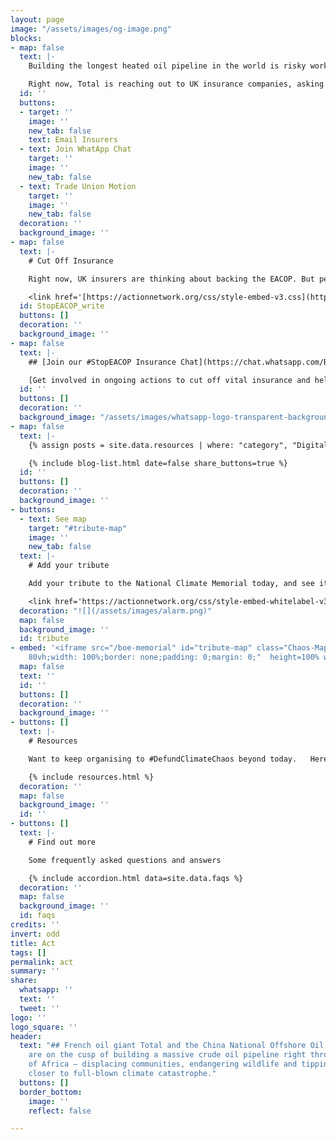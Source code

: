 ```yaml
---
layout: page
image: "/assets/images/og-image.png"
blocks:
- map: false
  text: |-
    Building the longest heated oil pipeline in the world is risky work, and Total can’t do it alone. They are seeking insurance from some of the world’s largest multinational commercial insurance companies to get this project off the ground.

    Right now, Total is reaching out to UK insurance companies, asking them to support this deadly project. **Take Action today to help #StopEACOP**
  id: ''
  buttons:
  - target: ''
    image: ''
    new_tab: false
    text: Email Insurers
  - text: Join WhatApp Chat
    target: ''
    image: ''
    new_tab: false
  - text: Trade Union Motion
    target: ''
    image: ''
    new_tab: false
  decoration: ''
  background_image: ''
- map: false
  text: |-
    # Cut Off Insurance

    Right now, UK insurers are thinking about backing the EACOP. But people across the world are demanding they rule it out.

    <link href='[https://actionnetwork.org/css/style-embed-v3.css](https://actionnetwork.org/css/style-embed-v3.css "https://actionnetwork.org/css/style-embed-v3.css")' rel='stylesheet' type='text/css' /><script src='[https://actionnetwork.org/widgets/v4/letter/tell-insurance-ceos-its-time-to-drop-the-toxic-east-africa-crude-pipeline?format=js&source=widget](https://actionnetwork.org/widgets/v4/letter/tell-insurance-ceos-its-time-to-drop-the-toxic-east-africa-crude-pipeline?format=js&source=widget "https://actionnetwork.org/widgets/v4/letter/tell-insurance-ceos-its-time-to-drop-the-toxic-east-africa-crude-pipeline?format=js&source=widget")'></script><div id='can-letter-area-tell-insurance-ceos-its-time-to-drop-the-toxic-east-africa-crude-pipeline' style='width: 100%'><!-- this div is the target for our HTML insertion --></div>
  id: StopEACOP_write
  buttons: []
  decoration: ''
  background_image: ''
- map: false
  text: |-
    ## [Join our #StopEACOP Insurance Chat](https://chat.whatsapp.com/BDmbTdiobPeHdzFpJFA7Sz)

    [Get involved in ongoing actions to cut off vital insurance and help #StopEACOP.](https://chat.whatsapp.com/BDmbTdiobPeHdzFpJFA7Sz)
  id: ''
  buttons: []
  decoration: ''
  background_image: "/assets/images/whatsapp-logo-transparent-background-323098.jpg"
- map: false
  text: |-
    {% assign posts = site.data.resources | where: "category", "Digital Action" %}

    {% include blog-list.html date=false share_buttons=true %}
  id: ''
  buttons: []
  decoration: ''
  background_image: ''
- buttons:
  - text: See map
    target: "#tribute-map"
    image: ''
    new_tab: false
  text: |-
    # Add your tribute

    Add your tribute to the National Climate Memorial today, and see it appear below on the map.

    <link href='https://actionnetwork.org/css/style-embed-whitelabel-v3.css' rel='stylesheet' type='text/css' /><script src='https://actionnetwork.org/widgets/v4/form/your-message-for-the-national-climate-justice-memorial?format=js&source=widget'></script><div id='can-form-area-your-message-for-the-national-climate-justice-memorial' style='width: 100%'><!-- this div is the target for our HTML insertion --></div>
  decoration: "![](/assets/images/alarm.png)"
  map: false
  background_image: ''
  id: tribute
- embed: '<iframe src="/boe-memorial" id="tribute-map" class="Chaos-Map" style="height:
    80vh;width: 100%;border: none;padding: 0;margin: 0;"  height=100% width=100% frameborder="0"></iframe>'
  map: false
  text: ''
  id: ''
  buttons: []
  decoration: ''
  background_image: ''
- buttons: []
  text: |-
    # Resources

    Want to keep organising to #DefundClimateChaos beyond today.   Here's all the resources you’ll need to keep taking action throughout COP26 and beyond

    {% include resources.html %}
  decoration: ''
  map: false
  background_image: ''
  id: ''
- buttons: []
  text: |-
    # Find out more

    Some frequently asked questions and answers

    {% include accordion.html data=site.data.faqs %}
  decoration: ''
  map: false
  background_image: ''
  id: faqs
credits: ''
invert: odd
title: Act
tags: []
permalink: act
summary: ''
share:
  whatsapp: ''
  text: ''
  tweet: ''
logo: ''
logo_square: ''
header:
  text: "## French oil giant Total and the China National Offshore Oil Corporation
    are on the cusp of building a massive crude oil pipeline right through the heart
    of Africa – displacing communities, endangering wildlife and tipping the world
    closer to full-blown climate catastrophe."
  buttons: []
  border_bottom:
    image: ''
    reflect: false

---
```

